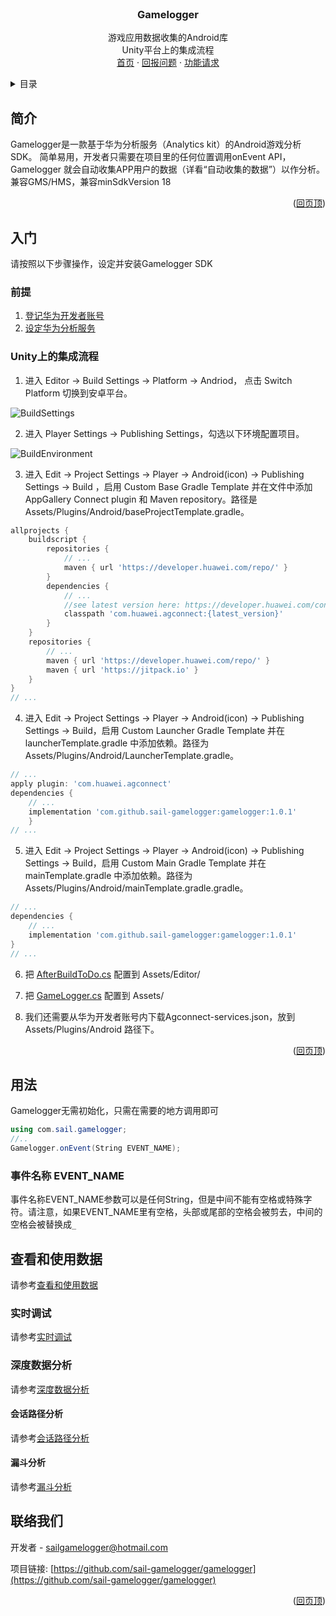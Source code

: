 <div id="top"></div>
<!-- PROJECT LOGO -->
<br />
<div align="center">
<h3 align="center">Gamelogger</h3>

<!--[English](https://github.com/HMS-Core/hms-ml-demo/blob/master/README_public.md) | 中文-->

  <p align="center">
    游戏应用数据收集的Android库
    <br />
    Unity平台上的集成流程
    <br />
    <a href="https://github.com/sail-gamelogger/gamelogger">首页</a>
    ·
    <a href="https://github.com/sail-gamelogger/gamelogger/issues">回报问题</a>
    ·
    <a href="https://github.com/sail-gamelogger/gamelogger/issues">功能请求</a>
  </p>
</div>


<!-- TABLE OF CONTENTS -->
<details>
  <summary>目录</summary>
  <ol>
    <li>
      <a href="#简介">简介</a>
    </li>
    <li>
      <a href="#入门">入门</a>
      <ul>
        <li><a href="#前提">前提</a></li>
        <li><a href="#Unity上的集成流程">Unity上的集成流程</a></li>
      </ul>
    </li>
    <li><a href="#用法">用法</a></li>
    <li>
      <a href="#查看和使用数据">查看和使用数据</a>
      <ul>
        <li><a href="#实时调试">实时调试</a></li>
        <li>
          <a href="#深度数据分析">深度数据分析</a>
            <ul>
              <li><a href="#会话路径分析">会话路径分析</a></li>
              <li><a href="#漏斗分析">漏斗分析</a></li>
            </ul>
        </li>
      </ul>
    </li>
    <li><a href="#联络我们">联络我们</a></li>
  </ol>
</details>


<!-- ABOUT THE PROJECT -->
## 简介

Gamelogger是一款基于华为分析服务（Analytics kit）的Android游戏分析SDK。
简单易用，开发者只需要在项目里的任何位置调用onEvent API，Gamelogger 就会自动收集APP用户的数据（详看“自动收集的数据”）以作分析。
兼容GMS/HMS，兼容minSdkVersion 18

<p align="right">(<a href="#top">回页顶</a>)</p>

<!-- GETTING STARTED -->
## 入门

请按照以下步骤操作，设定并安装Gamelogger SDK

### 前提

1. [登记华为开发者账号](https://id1.cloud.huawei.com/CAS/portal/userRegister/regbyemail.html?reqClientType=89&loginChannel=89000003&lang=zh-cn&service=https%3A%2F%2Foauth-login.cloud.huawei.com%2Foauth2%2Fv2%2Fauthorize%3Faccess_type%3Doffline%26response_type%3Dcode%26client_id%3D6099200%26login_channel%3D89000003%26req_client_type%3D89%26lang%3Dzh-cn%26redirect_uri%3Dhttps%253A%252F%252Fdeveloper.huawei.com%252Fconsumer%252Fcn%252Fdoc%252F%26state%3D4967936%26scope%3Dhttps%253A%252F%252Fwww.huawei.com%252Fauth%252Faccount%252Fcountry%2Bhttps%253A%252F%252Fwww.huawei.com%252Fauth%252Faccount%252Fbase.profile%2Bhttps%253A%252F%252Fwww.huawei.com%252Fauth%252Faccount%252Floginid%2Bhttps%253A%252F%252Fwww.huawei.com%252Fauth%252Faccount%252Faccount.flags%2Bhttps%253A%252F%252Fwww.huawei.com%252Fauth%252Faccount%252Fstate.register%2Bhttps%253A%252F%252Fwww.huawei.com%252Fauth%252Faccount%252Frealname%252Fstate%2Bhttps%253A%252F%252Fwww.huawei.com%252Fauth%252Faccount%252Frealname%252Fidentity%2Bhttps%253A%252F%252Fwww.huawei.com%252Fauth%252Faccount%252Frealname%252Fctf.type)
2. [设定华为分析服务](https://developer.huawei.com/consumer/cn/hms/huawei-analyticskit/)

### Unity上的集成流程

1. 进入 Editor -> Build Settings -> Platform -> Andriod， 点击 Switch Platform 切换到安卓平台。

![BuildSettings](https://user-images.githubusercontent.com/73451327/163764202-41c7df00-4087-45c2-abec-77442f69e4a4.png)

2. 进入 Player Settings -> Publishing Settings，勾选以下环境配置项目。

![BuildEnvironment](https://user-images.githubusercontent.com/73451327/163765306-3b7f0374-1f9c-432c-8cf8-fc82d0376709.png)

3. 进入 Edit -> Project Settings -> Player -> Android(icon) -> Publishing Settings -> Build ，启用 Custom Base Gradle Template 并在文件中添加 AppGallery Connect plugin 和 Maven repository。路径是Assets/Plugins/Android/baseProjectTemplate.gradle。

```gradle
allprojects {
    buildscript {
        repositories {
            // ...
            maven { url 'https://developer.huawei.com/repo/' }
        }
        dependencies {
            // ...
            //see latest version here: https://developer.huawei.com/consumer/en/doc/development/AppGallery-connect-Guides/agc-sdk-changenotes-0000001058732550
            classpath 'com.huawei.agconnect:{latest_version}'
        }
    }
    repositories {
        // ...
        maven { url 'https://developer.huawei.com/repo/' }
        maven { url 'https://jitpack.io' }
    }
}
// ...
```

4. 进入 Edit -> Project Settings -> Player -> Android(icon) -> Publishing Settings -> Build，启用 Custom Launcher Gradle Template 并在 launcherTemplate.gradle 中添加依赖。路径为 Assets/Plugins/Android/LauncherTemplate.gradle。

```gradle
// ...
apply plugin: 'com.huawei.agconnect'
dependencies {
    // ...
    implementation 'com.github.sail-gamelogger:gamelogger:1.0.1'
    }
// ...
```

5. 进入 Edit -> Project Settings -> Player -> Android(icon) -> Publishing Settings -> Build，启用 Custom Main Gradle Template 并在 mainTemplate.gradle 中添加依赖。路径为 Assets/Plugins/Android/mainTemplate.gradle.gradle。

```gradle
// ...
dependencies {
    // ...
    implementation 'com.github.sail-gamelogger:gamelogger:1.0.1'
}
// ...
```

6. 把 [AfterBuildToDo.cs](./Assets/Editor/AfterBuildToDo.cs) 配置到 Assets/Editor/

7. 把 [GameLogger.cs](./Assets/GameLogger.cs) 配置到 Assets/

8. 我们还需要从华为开发者账号内下载Agconnect-services.json，放到 Assets/Plugins/Android 路径下。

<p align="right">(<a href="#top">回页顶</a>)</p>

<!-- USAGE EXAMPLES -->
## 用法

Gamelogger无需初始化，只需在需要的地方调用即可

```c#
using com.sail.gamelogger;
//..
Gamelogger.onEvent(String EVENT_NAME);
```

### 事件名称 EVENT_NAME

事件名称EVENT_NAME参数可以是任何String，但是中间不能有空格或特殊字符。请注意，如果EVENT_NAME里有空格，头部或尾部的空格会被剪去，中间的空格会被替换成```_```

## 查看和使用数据

请参考<a href="../README.md#查看和使用数据">查看和使用数据</a>

### 实时调试

请参考<a href="../README.md#实时调试">实时调试</a>

### 深度数据分析

请参考<a href="../README.md#深度数据分析">深度数据分析</a>

#### 会话路径分析

请参考<a href="../README.md#会话路径分析">会话路径分析</a>

#### 漏斗分析

请参考<a href="../README.md#漏斗分析">漏斗分析</a>

<!-- CONTACT -->
## 联络我们

开发者 - sailgamelogger@hotmail.com

项目链接: [https://github.com/sail-gamelogger/gamelogger](https://github.com/sail-gamelogger/gamelogger)

<p align="right">(<a href="#top">回页顶</a>)</p>



